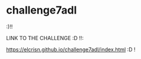 # challenge7adl
:)!!

LINK TO THE CHALLENGE :D !!:

https://elcrisn.github.io/challenge7adl/index.html :D !
